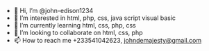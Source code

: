 - 👋 Hi, I’m @john-edison1234
- 👀 I’m interested in html, php, css, java script visual basic
- 🌱 I’m currently learning html, css, php, css
- 💞️ I’m looking to collaborate on html, css, php
- 📫 How to reach me +233541042623, johndemajesty@gmail.com

<!---
john-edison1234/john-edison1234 is a ✨ special ✨ repository because its `Edison.md` (this file) appears on your GitHub profile.
You can click the Preview link to take a look at your changes.
--->
